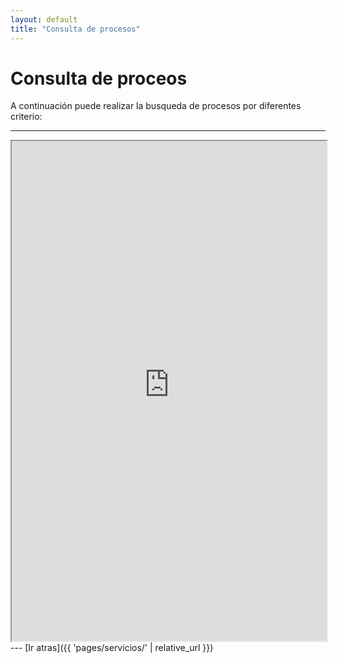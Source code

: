 ```yaml
---
layout: default
title: "Consulta de procesos"
---
```


# Consulta de proceos

A continuación puede realizar la busqueda de procesos por diferentes criterio:

---
<iframe
  id="iConsultaProcesos"
  title="Consulta de Procesos"
  width="100%"
  height="800px"
  src="https://consultaprocesos.ramajudicial.gov.co/procesos/Index">
</iframe>
---
[Ir atras]({{ 'pages/servicios/' | relative_url }})
